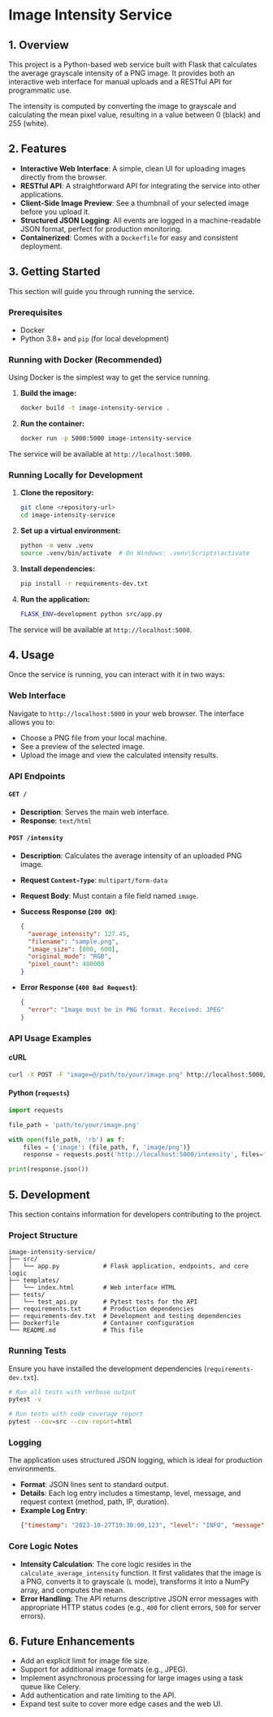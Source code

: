 # Image Intensity Service

## 1. Overview

This project is a Python-based web service built with Flask that calculates the average grayscale intensity of a PNG image. It provides both an interactive web interface for manual uploads and a RESTful API for programmatic use.

The intensity is computed by converting the image to grayscale and calculating the mean pixel value, resulting in a value between 0 (black) and 255 (white).

## 2. Features

-   **Interactive Web Interface**: A simple, clean UI for uploading images directly from the browser.
-   **RESTful API**: A straightforward API for integrating the service into other applications.
-   **Client-Side Image Preview**: See a thumbnail of your selected image before you upload it.
-   **Structured JSON Logging**: All events are logged in a machine-readable JSON format, perfect for production monitoring.
-   **Containerized**: Comes with a `Dockerfile` for easy and consistent deployment.

## 3. Getting Started

This section will guide you through running the service.

### Prerequisites

-   Docker
-   Python 3.8+ and `pip` (for local development)

### Running with Docker (Recommended)

Using Docker is the simplest way to get the service running.

1.  **Build the image:**
    ```bash
    docker build -t image-intensity-service .
    ```

2.  **Run the container:**
    ```bash
    docker run -p 5000:5000 image-intensity-service
    ```

The service will be available at `http://localhost:5000`.

### Running Locally for Development

1.  **Clone the repository:**
    ```bash
    git clone <repository-url>
    cd image-intensity-service
    ```

2.  **Set up a virtual environment:**
    ```bash
    python -m venv .venv
    source .venv/bin/activate  # On Windows: .venv\Scripts\activate
    ```

3.  **Install dependencies:**
    ```bash
    pip install -r requirements-dev.txt
    ```

4.  **Run the application:**
    ```bash
    FLASK_ENV=development python src/app.py
    ```

The service will be available at `http://localhost:5000`.

## 4. Usage

Once the service is running, you can interact with it in two ways:

### Web Interface

Navigate to `http://localhost:5000` in your web browser. The interface allows you to:
-   Choose a PNG file from your local machine.
-   See a preview of the selected image.
-   Upload the image and view the calculated intensity results.

### API Endpoints

#### `GET /`

-   **Description**: Serves the main web interface.
-   **Response**: `text/html`

#### `POST /intensity`

-   **Description**: Calculates the average intensity of an uploaded PNG image.
-   **Request `Content-Type`**: `multipart/form-data`
-   **Request Body**: Must contain a file field named `image`.

-   **Success Response (`200 OK`)**:
    ```json
    {
      "average_intensity": 127.45,
      "filename": "sample.png",
      "image_size": [800, 600],
      "original_mode": "RGB",
      "pixel_count": 480000
    }
    ```

-   **Error Response (`400 Bad Request`)**:
    ```json
    {
      "error": "Image must be in PNG format. Received: JPEG"
    }
    ```

### API Usage Examples

#### cURL

```bash
curl -X POST -F "image=@/path/to/your/image.png" http://localhost:5000/intensity
```

#### Python (`requests`)

```python
import requests

file_path = 'path/to/your/image.png'

with open(file_path, 'rb') as f:
    files = {'image': (file_path, f, 'image/png')}
    response = requests.post('http://localhost:5000/intensity', files=files)

print(response.json())
```

## 5. Development

This section contains information for developers contributing to the project.

### Project Structure

```
image-intensity-service/
├── src/
│   └── app.py            # Flask application, endpoints, and core logic
├── templates/
│   └── index.html        # Web interface HTML
├── tests/
│   └── test_api.py       # Pytest tests for the API
├── requirements.txt      # Production dependencies
├── requirements-dev.txt  # Development and testing dependencies
├── Dockerfile            # Container configuration
└── README.md             # This file
```

### Running Tests

Ensure you have installed the development dependencies (`requirements-dev.txt`).

```bash
# Run all tests with verbose output
pytest -v

# Run tests with code coverage report
pytest --cov=src --cov-report=html
```

### Logging

The application uses structured JSON logging, which is ideal for production environments.
- **Format**: JSON lines sent to standard output.
- **Details**: Each log entry includes a timestamp, level, message, and request context (method, path, IP, duration).
- **Example Log Entry**:
  ```json
  {"timestamp": "2023-10-27T10:30:00,123", "level": "INFO", "message": "Request completed", "name": "src.app", "extra_info": {"method": "POST", "path": "/intensity", "status_code": 200, "duration_ms": 54.21, "response_mimetype": "application/json"}}
  ```

### Core Logic Notes

-   **Intensity Calculation**: The core logic resides in the `calculate_average_intensity` function. It first validates that the image is a PNG, converts it to grayscale (`L` mode), transforms it into a NumPy array, and computes the mean.
-   **Error Handling**: The API returns descriptive JSON error messages with appropriate HTTP status codes (e.g., `400` for client errors, `500` for server errors).

## 6. Future Enhancements

-   Add an explicit limit for image file size.
-   Support for additional image formats (e.g., JPEG).
-   Implement asynchronous processing for large images using a task queue like Celery.
-   Add authentication and rate limiting to the API.
-   Expand test suite to cover more edge cases and the web UI.